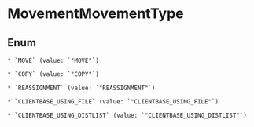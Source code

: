 
# MovementMovementType

## Enum


    * `MOVE` (value: `"MOVE"`)

    * `COPY` (value: `"COPY"`)

    * `REASSIGNMENT` (value: `"REASSIGNMENT"`)

    * `CLIENTBASE_USING_FILE` (value: `"CLIENTBASE_USING_FILE"`)

    * `CLIENTBASE_USING_DISTLIST` (value: `"CLIENTBASE_USING_DISTLIST"`)



